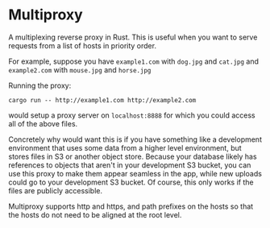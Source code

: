 # Multiproxy

A multiplexing reverse proxy in Rust. This is useful when you want to serve requests from a list of hosts in priority
order.

For example, suppose you have `example1.com` with `dog.jpg` and `cat.jpg` and `example2.com` with `mouse.jpg` and
`horse.jpg`

Running the proxy:

```
cargo run -- http://example1.com http://example2.com
```

would setup a proxy server on `localhost:8888` for which you could access all of the above files.

Concretely why would want this is if you have something like a development environment that uses some data from a higher
level environment, but stores files in S3 or another object store. Because your database likely has references to objects
that aren't in your development S3 bucket, you can use this proxy to make them appear seamless in the app, while new
uploads could go to your development S3 bucket. Of course, this only works if the files are publicly accessible.

Multiproxy supports http and https, and path prefixes on the hosts so that the hosts do not need to be aligned at the
root level.